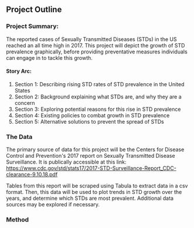 ## Project Outline 

### Project Summary: 
The reported cases of Sexually Transmitted Diseases (STDs) in the US reached an all time high in 2017. This project will depict the growth of STD prevalence graphically, before providing preventative measures individuals can engage in to tackle this growth. 

#### Story Arc: 

1. Section 1: Describing rising STD rates of STD prevalence in the United States 
2. Section 2: Background explaining what STDs are, and why they are a concern
3. Section 3: Exploring potential reasons for this rise in STD prevalence 
4. Section 4: Existing policies to combat growth in STD prevalence 
5. Section 5: Alternative solutions to prevent the spread of STDs

### The Data 

The primary source of data for this project will be the Centers for Disease Control and Prevention's 2017 report on Sexually Transmitted Disease Surveillance. It is publically accessible at this link: https://www.cdc.gov/std/stats17/2017-STD-Surveillance-Report_CDC-clearance-9.10.18.pdf   

Tables from this report will be scraped using Tabula to extract data in a csv format. Then, this data will be used to plot trends in STD growth over the years, and determine which STDs are most prevalent. Additional data sources may be explored if necessary. 

### Method  
